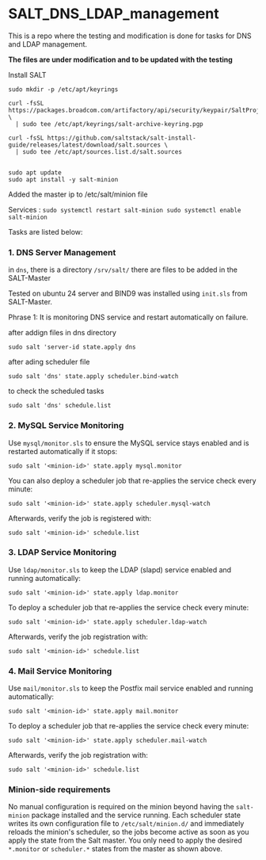 # SALT_DNS_LDAP_management
This is a repo where the testing and modification is done for tasks for DNS and LDAP management.

**The files are under modification and to be updated with the testing**

Install SALT
```
sudo mkdir -p /etc/apt/keyrings

curl -fsSL https://packages.broadcom.com/artifactory/api/security/keypair/SaltProjectKey/public \
  | sudo tee /etc/apt/keyrings/salt-archive-keyring.pgp

curl -fsSL https://github.com/saltstack/salt-install-guide/releases/latest/download/salt.sources \
  | sudo tee /etc/apt/sources.list.d/salt.sources


sudo apt update
sudo apt install -y salt-minion
```

Added the master ip to /etc/salt/minion file

Services :
``
sudo systemctl restart salt-minion
sudo systemctl enable salt-minion
``

Tasks are listed below:

### 1. DNS Server Management

in `dns`, there is a directory `/srv/salt/` there are files to be added in the SALT-Master

Tested on ubuntu 24 server and BIND9 was installed using `init.sls` from SALT-Master.

Phrase 1: It is monitoring DNS service and restart automatically on failure.

after addign files in dns directory

`sudo salt 'server-id state.apply dns`

after ading scheduler file

`sudo salt 'dns' state.apply scheduler.bind-watch`

to check the scheduled tasks

`sudo salt 'dns' schedule.list`

### 2. MySQL Service Monitoring

Use `mysql/monitor.sls` to ensure the MySQL service stays enabled and is restarted automatically if it stops:

```
sudo salt '<minion-id>' state.apply mysql.monitor
```

You can also deploy a scheduler job that re-applies the service check every minute:

```
sudo salt '<minion-id>' state.apply scheduler.mysql-watch
```

Afterwards, verify the job is registered with:

```
sudo salt '<minion-id>' schedule.list
```

### 3. LDAP Service Monitoring

Use `ldap/monitor.sls` to keep the LDAP (slapd) service enabled and running automatically:

```
sudo salt '<minion-id>' state.apply ldap.monitor
```

To deploy a scheduler job that re-applies the service check every minute:

```
sudo salt '<minion-id>' state.apply scheduler.ldap-watch
```

Afterwards, verify the job registration with:

```
sudo salt '<minion-id>' schedule.list
```
### 4. Mail Service Monitoring

Use `mail/monitor.sls` to keep the Postfix mail service enabled and running automatically:

```
sudo salt '<minion-id>' state.apply mail.monitor
```

To deploy a scheduler job that re-applies the service check every minute:

```
sudo salt '<minion-id>' state.apply scheduler.mail-watch
```

Afterwards, verify the job registration with:

```
sudo salt '<minion-id>' schedule.list
```

### Minion-side requirements

No manual configuration is required on the minion beyond having the `salt-minion` package installed and the service running. Each scheduler state writes its own configuration file to `/etc/salt/minion.d/` and immediately reloads the minion's scheduler, so the jobs become active as soon as you apply the state from the Salt master. You only need to apply the desired `*.monitor` or `scheduler.*` states from the master as shown above.

